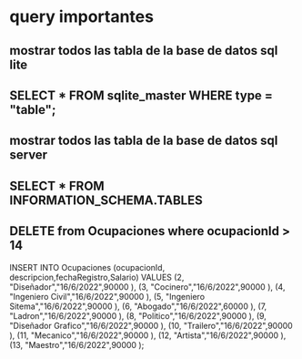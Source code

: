 # query importantes

## mostrar todos las tabla de la base de datos sql lite 

## SELECT * FROM sqlite_master WHERE type = "table";

## mostrar todos las tabla de la base de datos sql server 

## SELECT * FROM INFORMATION_SCHEMA.TABLES

## DELETE  from Ocupaciones where ocupacionId > 14

INSERT INTO Ocupaciones 
(ocupacionId, descripcion,fechaRegistro,Salario)
VALUES
 (2, "Diseñador","16/6/2022",90000 ),
 (3, "Cocinero","16/6/2022",90000 ),
 (4, "Ingeniero Civil","16/6/2022",90000 ),
 (5, "Ingeniero Sitema","16/6/2022",90000 ),
 (6, "Abogado","16/6/2022",60000 ),
 (7, "Ladron","16/6/2022",90000 ),
 (8, "Politico","16/6/2022",90000 ),
 (9, "Diseñador Grafico","16/6/2022",90000 ),
 (10, "Trailero","16/6/2022",90000 ),
 (11, "Mecanico","16/6/2022",90000 ),
 (12, "Artista","16/6/2022",90000 ),
 (13, "Maestro","16/6/2022",90000 );
